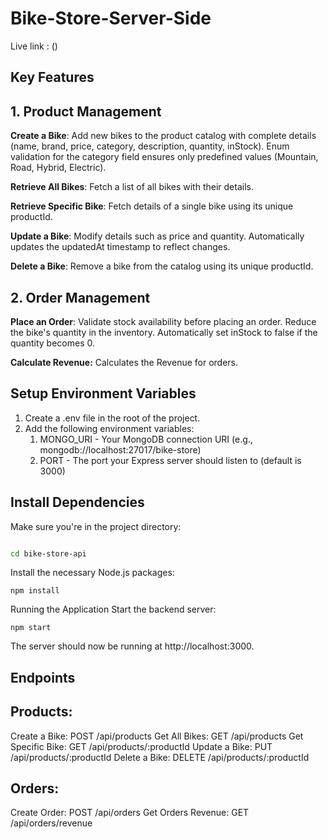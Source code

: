 # Bike-Store-Server-Side


Live link : ()


## Key Features

## 1. Product Management

**Create a Bike**:
Add new bikes to the product catalog with complete details (name, brand, price, category, description, quantity, inStock).
Enum validation for the category field ensures only predefined values (Mountain, Road, Hybrid, Electric).

**Retrieve All Bikes**:
Fetch a list of all bikes with their details.

**Retrieve Specific Bike**:
Fetch details of a single bike using its unique productId.

**Update a Bike**:
Modify details such as price and quantity.
Automatically updates the updatedAt timestamp to reflect changes.

**Delete a Bike**:
Remove a bike from the catalog using its unique productId.

## 2. Order Management

**Place an Order**:
Validate stock availability before placing an order.
Reduce the bike's quantity in the inventory.
Automatically set inStock to false if the quantity becomes 0.

**Calculate Revenue:**
Calculates the Revenue for orders.


## Setup Environment Variables
1. Create a .env file in the root of the project.
2. Add the following environment variables:
    1. MONGO_URI - Your MongoDB connection URI (e.g., mongodb://localhost:27017/bike-store)
    2. PORT - The port your Express server should listen to (default is 3000)


## Install Dependencies
Make sure you're in the project directory:

```bash

cd bike-store-api
```

Install the necessary Node.js packages:

```Copy code
npm install
```

Running the Application
Start the backend server:

```Copy code
npm start
```

The server should now be running at http://localhost:3000.


## Endpoints

## Products:
Create a Bike: POST /api/products
Get All Bikes: GET /api/products
Get Specific Bike: GET /api/products/:productId
Update a Bike: PUT /api/products/:productId
Delete a Bike: DELETE /api/products/:productId

## Orders:
Create Order: POST /api/orders
Get Orders Revenue: GET /api/orders/revenue


